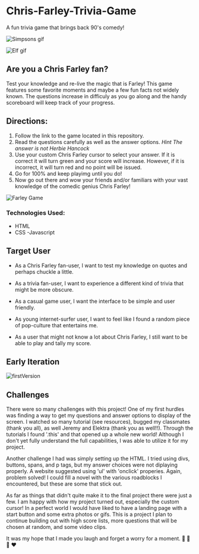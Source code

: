 # Chris-Farley-Trivia-Game
A fun trivia game that brings back 90's comedy!

![Simpsons gif](https://media.giphy.com/media/SXxMElmLattqToSw4I/giphy.gif)

![Elf gif](https://media.giphy.com/media/l2YWluoNgk342F3k4/giphy.gif)

## Are you a Chris Farley fan?

Test your knowledge and re-live the magic that is Farley! This game features some favorite moments and maybe a few fun facts not widely known. The questions increase in difficuly as you go along and the handy scoreboard will keep track of your progress. 

## Directions:
1. Follow the link to the game located in this repository.
1. Read the questions carefully as well as the answer options. *Hint The answer is not Herbie Hancock*
1. Use your custom Chris Farley cursor to select your answer. If it is correct it will turn green and your score will increase. However, if it is incorrect, it will turn red and no point will be issued. 
1. Go for 100% and keep playimg until you do!
1. Now go out there and wow your friends and/or familiars with your vast knowledge of the comedic genius Chris Farley!

![Farley Game](farleyGame.png)

### Technologies Used:
- HTML
- CSS
-Javascript

## Target User
- As a Chris Farley fan-user, I want to test my knowledge on quotes and perhaps chuckle a little.

- As a trivia fan-user, I want to experience a different kind of trivia that might be more obscure.

- As a casual game user, I want the interface to be simple and user friendly.

- As young internet-surfer user, I want to feel like I found a random piece of pop-culture that entertains me.

- As a user that might not know a lot about Chris Farley, I still want to be able to play and tally my score.

## Early Iteration

![firstVersion](farleyGame.png)


## Challenges

There were so many challenges with this project! One of my first hurdles was finding a way to get my questions and answer options to display of the screen. I watched so many tutorial (see resources), bugged my classmates (thank you all), as well Jeremy and Elektra (thank you as well!!). Through the tutorials I found '.this' and that opened up a whole new world! Although I don't yet fully understand the full capabilities, I was able to utilize it for my project. 

Another challenge I had was simply setting up the HTML. I tried using divs, buttons, spans, and p tags, but my answer choices were not diplaying properly. A website suggested using 'ul' with 'onclick' properies. Again, problem solved! I could fill a novel with the various roadblocks I encountered, but these are some that stick out.

As far as things that didn't quite make it to the final project there were just a few. I am happy with how my project turned out, especially the custom cursor! In a perfect world I would have liked to have a landing page with a start button and some extra photos or gifs. This is a project I plan to continue building out with high score lists, more questions that will be chosen at random, and some video clips.

It was my hope that I made you laugh and forget a worry for a moment. :bee: :bee: :bee: :heart:





